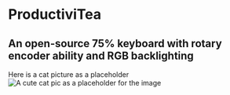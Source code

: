 # ProductiviTea

## An open-source 75% keyboard with rotary encoder ability and RGB backlighting

Here is a cat picture as a placeholder
![A cute cat pic as a placeholder for the image](https://i.imgur.com/BBcy6Wc.jpg)
